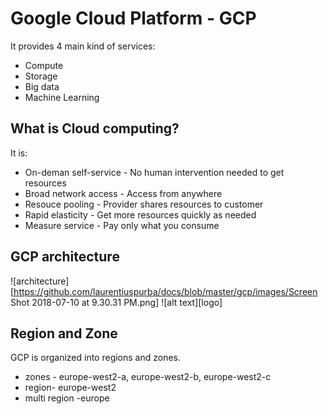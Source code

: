 # Google Cloud Platform - GCP

It provides 4 main kind of services:
* Compute
* Storage
* Big data
* Machine Learning

## What is Cloud computing?
It is:
* On-deman self-service - No human intervention needed to get resources
* Broad network access - Access from anywhere
* Resouce pooling - Provider shares resources to customer
* Rapid elasticity - Get more resources quickly as needed
* Measure service - Pay only what you consume

## GCP architecture
![architecture][https://github.com/laurentiuspurba/docs/blob/master/gcp/images/Screen Shot 2018-07-10 at 9.30.31 PM.png]
![alt text][logo]

## Region and Zone
GCP is organized into regions and zones.
* zones - europe-west2-a, europe-west2-b, europe-west2-c
* region- europe-west2
* multi region -europe
